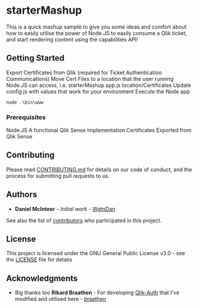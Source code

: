 # starterMashup

This is a quick mashup sample to give you some ideas and comfort about how to easily utilise the power of Node.JS to easily consume a Qlik ticket, and start rendering content using the capabilities API!

## Getting Started

Export Certificates from Qlik (required for Ticket Authentication Communications)
Move Cert Files to a location that the user running Node.JS can access, i.e. starterMashup app.js location/Certificates
Update config.js with values that work for your environment
Execute the Node app

```
node .\bin\www
```

### Prerequisites

Node.JS
A functional Qlik Sense implementation
Certificates Exported from Qlik Sense

## Contributing

Please read [CONTRIBUTING.md](https://gist.github.com/PurpleBooth/b24679402957c63ec426) for details on our code of conduct, and the process for submitting pull requests to us.

## Authors

* **Daniel McInteer** - *Initial work* - [WgtnDan](https://github.com/WgtnDan)

See also the list of [contributors](https://github.com/your/project/contributors) who participated in this project.

## License

This project is licensed under the GNU General Public License v3.0 - see the [LICENSE](LICENSE) file for details

## Acknowledgments

* Big thanks too **Rikard Braathen** - For developing [Qlik-Auth](https://github.com/braathen/qlik-auth) that I've modified and utilised here - [braathen](https://github.com/braathen)

